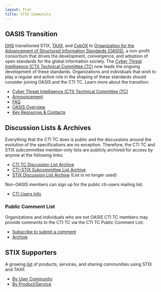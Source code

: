 ```yaml
---
layout: flat
title: STIX Community
---
```


## OASIS Transition
[DHS](http://www.dhs.gov/office-cybersecurity-and-communications/) transitioned STIX, [TAXII](https://github.com/TAXIIProject/), and [CybOX](https://github.com/CybOXProject/) to [Organization for the Advancement of Structured Information Standards (OASIS)](https://www.oasis-open.org/), a non-profit consortium that drives the development, convergence, and adoption of open standards for the global information society. The [Cyber Threat Intelligence (CTI) Technical Committee (TC)](https://www.oasis-open.org/committees/cti) now leads the ongoing development of these standards. Organizations and individuals that wish to play a regular and active role in the shaping of these standards should consider joining OASIS and the CTI TC. Learn more about the transition:

* [Cyber Threat Intelligence (CTI) Technical Committee (TC)](https://www.oasis-open.org/committees/cti)
* [Announcement](http://stixproject.tumblr.com/post/117006597637/dhs-leads-effort-to-transition-automated)
* [FAQ](/oasis-faq.pdf)
* [OASIS Overview](/stix-at-oasis.pdf)
* [Key Resources & Contacts](https://stixproject.github.io/oasis-cti-info.html)

## Discussion Lists & Archives
Everything that the CTI TC does is public and the discussions around the evolution of the specifications are no exception. Therefore, the CTI TC and STIX subcommittee member-only lists are publicly archived for access by anyone at the following links:

* [CTI TC Discussion List Archive](https://lists.oasis-open.org/archives/cti/)
* [CTI-STIX Subcommittee List Archive](https://lists.oasis-open.org/archives/cti-stix/)
* [STIX Discussion List Archive](http://making-security-measurable.1364806.n2.nabble.com/STIX-Discussion-List-f7579090.html) (List is no longer used)

Non-OASIS members can sign up for the public cti-users mailing list:

* [CTI Users Info](https://www.oasis-open.org/committees/tc_home.php?wg_abbrev=cti#feedback)

### Public Comment List
Organizations and individuals who are not OASIS CTI TC members may provide comments to the CTI TC via the CTI TC Public Comment List:

* [Subscribe to submit a comment](http://www.oasis-open.org/committees/comments/form.php?wg_abbrev=cti)
* [Archive](https://lists.oasis-open.org/archives/cti-comment/)

## STIX Supporters
A growing [list](/supporters/) of products, services, and sharing communities using STIX and TAXII.

* [By User Community](/supporters/#user-communities)
* [By Product/Service](/supporters/#products-and-services)
